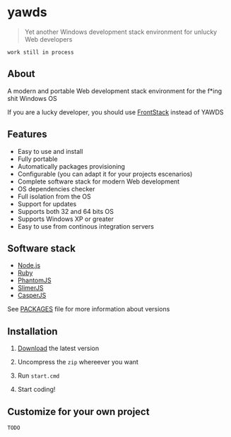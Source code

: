# yawds

> Yet another Windows development stack environment for unlucky Web developers

`work still in process`

## About

A modern and portable Web development stack environment for the f*ing shit Windows OS

If you are a lucky developer, you should use [FrontStack](https://github.com/frontstack/frontstack) instead of YAWDS

## Features

- Easy to use and install
- Fully portable
- Automatically packages provisioning
- Configurable (you can adapt it for your projects escenarios)
- Complete software stack for modern Web development
- OS dependencies checker
- Full isolation from the OS
- Support for updates
- Supports both 32 and 64 bits OS
- Supports Windows XP or greater
- Easy to use from continous integration servers

## Software stack

- [Node.js][3]
- [Ruby][4]
- [PhantomJS][5]
- [SlimerJS][6]
- [CasperJS][7]

See [PACKAGES][2] file for more information about versions

## Installation

1. [Download][1] the latest version

2. Uncompress the `zip` whereever you want

3. Run `start.cmd`

4. Start coding!

## Customize for your own project

`TODO`

[1]: https://sourceforge.net/projects/yawds/files/latest/download
[2]: https://github.com/adesisnetlife/yawds/blob/master/environment/PACKAGES.md
[3]: http://nodejs.org
[4]: http://rubylang.org
[5]: http://phantomjs.org
[6]: http://slimerjs.org
[7]: http://casperjs.org

